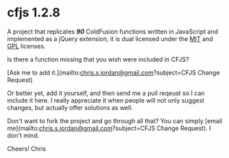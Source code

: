 cfjs 1.2.8
====

A project that replicates _**90**_ ColdFusion functions written in JavaScript and implemented as a jQuery extension, it is dual licensed under the [MIT](http://www.opensource.org/licenses/mit-license.php) and [GPL](http://www.gnu.org/licenses/gpl.html) licenses.

Is there a function missing that you wish were included in CFJS? 

[Ask me to add it.](mailto:chris.s.jordan@gmail.com?subject=CFJS Change Request)

Or better yet, add it yourself, and then send me a pull reqeust so I can include it here. I really appreciate it when people will not only suggest changes, but actually offer solutions as well. 

Don't want to fork the project and go through all that? You can simply [email me](mailto:chris.s.jordan@gmail.com?subject=CFJS Change Request). I don't mind.

Cheers!
Chris 
